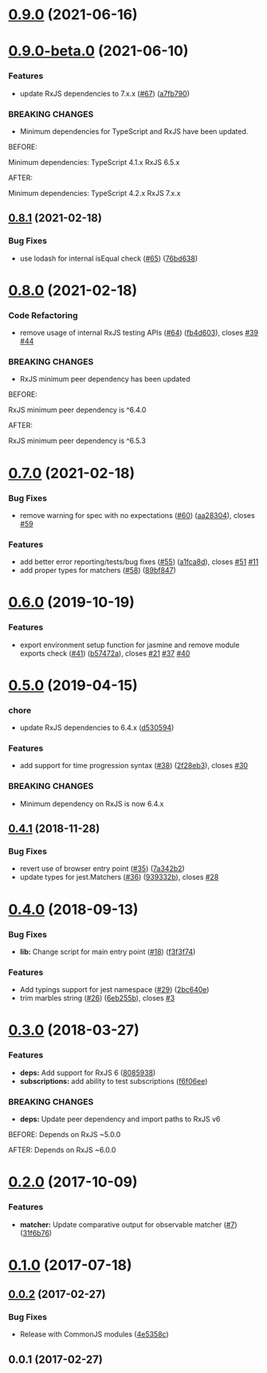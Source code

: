 # [0.9.0](https://github.com/synapse-wireless-labs/jasmine-marbles/compare/0.9.0-beta.0...0.9.0) (2021-06-16)



# [0.9.0-beta.0](https://github.com/synapse-wireless-labs/jasmine-marbles/compare/0.8.1...0.9.0-beta.0) (2021-06-10)


### Features

* update RxJS dependencies to 7.x.x ([#67](https://github.com/synapse-wireless-labs/jasmine-marbles/issues/67)) ([a7fb790](https://github.com/synapse-wireless-labs/jasmine-marbles/commit/a7fb7904476f07199f3cc8fb9f1cac5a6133a8e8))


### BREAKING CHANGES

* Minimum dependencies for TypeScript and RxJS have been updated.

BEFORE:

Minimum dependencies:
TypeScript 4.1.x
RxJS 6.5.x

AFTER:

Minimum dependencies:
TypeScript 4.2.x
RxJS 7.x.x



## [0.8.1](https://github.com/synapse-wireless-labs/jasmine-marbles/compare/0.8.0...0.8.1) (2021-02-18)


### Bug Fixes

* use lodash for internal isEqual check ([#65](https://github.com/synapse-wireless-labs/jasmine-marbles/issues/65)) ([76bd638](https://github.com/synapse-wireless-labs/jasmine-marbles/commit/76bd63898b7a3debe166a886c517c696bb91218d))



# [0.8.0](https://github.com/synapse-wireless-labs/jasmine-marbles/compare/0.7.0...0.8.0) (2021-02-18)


### Code Refactoring

* remove usage of internal RxJS testing APIs ([#64](https://github.com/synapse-wireless-labs/jasmine-marbles/issues/64)) ([fb4d603](https://github.com/synapse-wireless-labs/jasmine-marbles/commit/fb4d603fc28e634c88d404221bb003059d7c9557)), closes [#39](https://github.com/synapse-wireless-labs/jasmine-marbles/issues/39) [#44](https://github.com/synapse-wireless-labs/jasmine-marbles/issues/44)


### BREAKING CHANGES

* RxJS minimum peer dependency has been updated

BEFORE:

RxJS minimum peer dependency is ^6.4.0

AFTER:

RxJS minimum peer dependency is ^6.5.3



# [0.7.0](https://github.com/synapse-wireless-labs/jasmine-marbles/compare/v0.6.0...0.7.0) (2021-02-18)


### Bug Fixes

* remove warning for spec with no expectations ([#60](https://github.com/synapse-wireless-labs/jasmine-marbles/issues/60)) ([aa28304](https://github.com/synapse-wireless-labs/jasmine-marbles/commit/aa2830465a9e0a890c6a7a080a2e902ea7650144)), closes [#59](https://github.com/synapse-wireless-labs/jasmine-marbles/issues/59)


### Features

* add better error reporting/tests/bug fixes ([#55](https://github.com/synapse-wireless-labs/jasmine-marbles/issues/55)) ([a1fca8d](https://github.com/synapse-wireless-labs/jasmine-marbles/commit/a1fca8d53505f5e74a79f48d02d9dbda46e4a5d1)), closes [#51](https://github.com/synapse-wireless-labs/jasmine-marbles/issues/51) [#11](https://github.com/synapse-wireless-labs/jasmine-marbles/issues/11)
* add proper types for matchers ([#58](https://github.com/synapse-wireless-labs/jasmine-marbles/issues/58)) ([89bf847](https://github.com/synapse-wireless-labs/jasmine-marbles/commit/89bf847d1ea8ecb2be172b452376262b0a4fb64a))



# [0.6.0](https://github.com/synapse-wireless-labs/jasmine-marbles/compare/v0.5.0...v0.6.0) (2019-10-19)


### Features

* export environment setup function for jasmine and remove module exports check ([#41](https://github.com/synapse-wireless-labs/jasmine-marbles/issues/41)) ([b57472a](https://github.com/synapse-wireless-labs/jasmine-marbles/commit/b57472adeba487474203d2432862faf17920a835)), closes [#21](https://github.com/synapse-wireless-labs/jasmine-marbles/issues/21) [#37](https://github.com/synapse-wireless-labs/jasmine-marbles/issues/37) [#40](https://github.com/synapse-wireless-labs/jasmine-marbles/issues/40)



# [0.5.0](https://github.com/synapse-wireless-labs/jasmine-marbles/compare/v0.4.1...v0.5.0) (2019-04-15)


### chore

* update RxJS dependencies to 6.4.x ([d530594](https://github.com/synapse-wireless-labs/jasmine-marbles/commit/d5305941a2651a37d4812a6026b7592bd5e6307d))


### Features

* add support for time progression syntax ([#38](https://github.com/synapse-wireless-labs/jasmine-marbles/issues/38)) ([2f28eb3](https://github.com/synapse-wireless-labs/jasmine-marbles/commit/2f28eb345fdda218dfaf42584922600161953a44)), closes [#30](https://github.com/synapse-wireless-labs/jasmine-marbles/issues/30)


### BREAKING CHANGES

* Minimum dependency on RxJS is now 6.4.x



## [0.4.1](https://github.com/synapse-wireless-labs/jasmine-marbles/compare/v0.4.0...v0.4.1) (2018-11-28)


### Bug Fixes

* revert use of browser entry point ([#35](https://github.com/synapse-wireless-labs/jasmine-marbles/issues/35)) ([7a342b2](https://github.com/synapse-wireless-labs/jasmine-marbles/commit/7a342b23142ce7609be544feda32affd602f1e4c))
* update types for jest.Matchers ([#36](https://github.com/synapse-wireless-labs/jasmine-marbles/issues/36)) ([939332b](https://github.com/synapse-wireless-labs/jasmine-marbles/commit/939332bca02af7c8c9b7e973f0a6670904d1abaa)), closes [#28](https://github.com/synapse-wireless-labs/jasmine-marbles/issues/28)



# [0.4.0](https://github.com/synapse-wireless-labs/jasmine-marbles/compare/v0.3.0...v0.4.0) (2018-09-13)


### Bug Fixes

* **lib:** Change script for main entry point ([#18](https://github.com/synapse-wireless-labs/jasmine-marbles/issues/18)) ([f3f3f74](https://github.com/synapse-wireless-labs/jasmine-marbles/commit/f3f3f74fd3a8ef08d3d80c1610a68cabd83d0984))


### Features

* Add typings support for jest namespace ([#29](https://github.com/synapse-wireless-labs/jasmine-marbles/issues/29)) ([2bc640e](https://github.com/synapse-wireless-labs/jasmine-marbles/commit/2bc640e73042d0417a6ca967081b9d78a799ebbc))
* trim marbles string ([#26](https://github.com/synapse-wireless-labs/jasmine-marbles/issues/26)) ([6eb255b](https://github.com/synapse-wireless-labs/jasmine-marbles/commit/6eb255b164021f32991532e490c9ac93a0b59b38)), closes [#3](https://github.com/synapse-wireless-labs/jasmine-marbles/issues/3)



# [0.3.0](https://github.com/synapse-wireless-labs/jasmine-marbles/compare/v0.2.0...v0.3.0) (2018-03-27)


### Features

* **deps:** Add support for RxJS 6 ([8085938](https://github.com/synapse-wireless-labs/jasmine-marbles/commit/80859387191bf068fa8f5e08c888e9d8ec7616b8))
* **subscriptions:** add ability to test subscriptions ([f6f06ee](https://github.com/synapse-wireless-labs/jasmine-marbles/commit/f6f06eeb24ed1c1a66ad39ce1318ab64e24ee6ee))


### BREAKING CHANGES

* **deps:** Update peer dependency and import paths to RxJS v6

BEFORE:
Depends on RxJS ~5.0.0

AFTER:
Depends on RxJS ~6.0.0



# [0.2.0](https://github.com/synapse-wireless-labs/jasmine-marbles/compare/v0.1.0...v0.2.0) (2017-10-09)


### Features

* **matcher:** Update comparative output for observable matcher ([#7](https://github.com/synapse-wireless-labs/jasmine-marbles/issues/7)) ([31f6b76](https://github.com/synapse-wireless-labs/jasmine-marbles/commit/31f6b76667d0ee66b53ab1941e5e128549f2ca3d))



# [0.1.0](https://github.com/synapse-wireless-labs/jasmine-marbles/compare/v0.0.2...v0.1.0) (2017-07-18)



## [0.0.2](https://github.com/synapse-wireless-labs/jasmine-marbles/compare/v0.0.1...v0.0.2) (2017-02-27)


### Bug Fixes

* Release with CommonJS modules ([4e5358c](https://github.com/synapse-wireless-labs/jasmine-marbles/commit/4e5358c1344423fc4a2ae5537034dc6d23fd35e3))



## 0.0.1 (2017-02-27)



